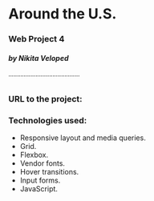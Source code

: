 # Around the U.S.
### Web Project 4
##### by Nikita Veloped
˙˙˙˙˙˙˙˙˙˙˙˙˙˙˙˙˙˙˙˙˙˙˙˙˙˙˙˙˙˙˙˙˙˙˙˙˙˙˙˙˙˙
### URL to the project:

### Technologies used:
* Responsive layout and media queries.
* Grid.
* Flexbox.
* Vendor fonts.
* Hover transitions.
* Input forms.
* JavaScript.
